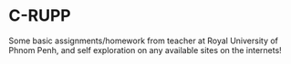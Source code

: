 # C-RUPP
Some basic assignments/homework from teacher at Royal University of Phnom Penh, and self exploration on any available sites on the internets!
